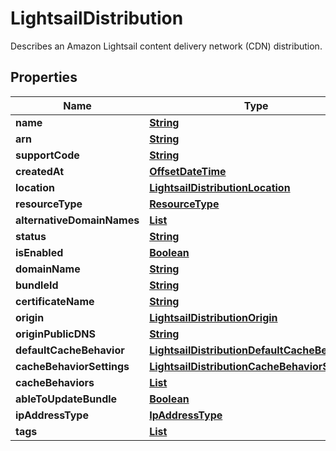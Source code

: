 

# LightsailDistribution

Describes an Amazon Lightsail content delivery network (CDN) distribution.

## Properties

| Name | Type | Description | Notes |
|------------ | ------------- | ------------- | -------------|
|**name** | [**String**](String.md) |  |  [optional] |
|**arn** | [**String**](String.md) |  |  [optional] |
|**supportCode** | [**String**](String.md) |  |  [optional] |
|**createdAt** | [**OffsetDateTime**](OffsetDateTime.md) |  |  [optional] |
|**location** | [**LightsailDistributionLocation**](LightsailDistributionLocation.md) |  |  [optional] |
|**resourceType** | [**ResourceType**](ResourceType.md) |  |  [optional] |
|**alternativeDomainNames** | [**List**](List.md) |  |  [optional] |
|**status** | [**String**](String.md) |  |  [optional] |
|**isEnabled** | [**Boolean**](Boolean.md) |  |  [optional] |
|**domainName** | [**String**](String.md) |  |  [optional] |
|**bundleId** | [**String**](String.md) |  |  [optional] |
|**certificateName** | [**String**](String.md) |  |  [optional] |
|**origin** | [**LightsailDistributionOrigin**](LightsailDistributionOrigin.md) |  |  [optional] |
|**originPublicDNS** | [**String**](String.md) |  |  [optional] |
|**defaultCacheBehavior** | [**LightsailDistributionDefaultCacheBehavior**](LightsailDistributionDefaultCacheBehavior.md) |  |  [optional] |
|**cacheBehaviorSettings** | [**LightsailDistributionCacheBehaviorSettings**](LightsailDistributionCacheBehaviorSettings.md) |  |  [optional] |
|**cacheBehaviors** | [**List**](List.md) |  |  [optional] |
|**ableToUpdateBundle** | [**Boolean**](Boolean.md) |  |  [optional] |
|**ipAddressType** | [**IpAddressType**](IpAddressType.md) |  |  [optional] |
|**tags** | [**List**](List.md) |  |  [optional] |



